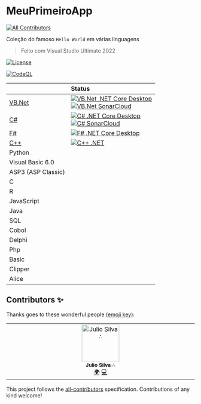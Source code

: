 # MeuPrimeiroApp
<!-- ALL-CONTRIBUTORS-BADGE:START - Do not remove or modify this section -->
[![All Contributors](https://img.shields.io/badge/all_contributors-1-orange.svg?style=flat-square)](#contributors-)
<!-- ALL-CONTRIBUTORS-BADGE:END -->



Coleção do famoso `Hello World`  em várias linguagens

>Feito com Visual Studio Ultimate 2022

[![License](https://img.shields.io/badge/License-MIT-Blue.svg)](https://opensource.org/license/mit/)



[![CodeQL](https://github.com/JulioSilva123/MeuPrimeiroApp/actions/workflows/codeql.yml/badge.svg)](https://github.com/JulioSilva123/MeuPrimeiroApp/actions/workflows/codeql.yml)


|          |   Status  | 
|:---------|:----------|
|  [VB.Net](https://github.com/JulioSilva123/MeuPrimeiroApp/tree/main/VB.Net) |[![VB.Net .NET Core Desktop](https://github.com/JulioSilva123/MeuPrimeiroApp/actions/workflows/vb-net-dotnet-desktop.yml/badge.svg)](https://github.com/JulioSilva123/MeuPrimeiroApp/actions/workflows/vb-net-dotnet-desktop.yml) <br> [![VB.Net SonarCloud](https://github.com/JulioSilva123/MeuPrimeiroApp/actions/workflows/vb-net-SonarCloud.yml/badge.svg)](https://github.com/JulioSilva123/MeuPrimeiroApp/actions/workflows/vb-net-SonarCloud.yml) |
|  [C#](https://github.com/JulioSilva123/MeuPrimeiroApp/tree/main/CSharp)     |[![C# .NET Core Desktop](https://github.com/JulioSilva123/MeuPrimeiroApp/actions/workflows/csharp-dotnet-desktop.yml/badge.svg)](https://github.com/JulioSilva123/MeuPrimeiroApp/actions/workflows/csharp-dotnet-desktop.yml) <br> [![C# SonarCloud](https://github.com/JulioSilva123/MeuPrimeiroApp/actions/workflows/csharp-SonarCloud.yml/badge.svg)](https://github.com/JulioSilva123/MeuPrimeiroApp/actions/workflows/csharp-SonarCloud.yml)    |
|  [F#](https://github.com/JulioSilva123/MeuPrimeiroApp/tree/main/FSharp)     |[![F# .NET Core Desktop](https://github.com/JulioSilva123/MeuPrimeiroApp/actions/workflows/fsharp-dotnet-desktop.yml/badge.svg)](https://github.com/JulioSilva123/MeuPrimeiroApp/actions/workflows/fsharp-dotnet-desktop.yml)     |
|  [C++](https://github.com/JulioSilva123/MeuPrimeiroApp/tree/main/CPlusPlus) |[![C++ .NET](https://github.com/JulioSilva123/MeuPrimeiroApp/actions/workflows/cplusplus-dotnet-desktop.yml/badge.svg)](https://github.com/JulioSilva123/MeuPrimeiroApp/actions/workflows/cplusplus-dotnet-desktop.yml)     |
|  Python
|  Visual Basic 6.0
|  ASP3 (ASP Classic)
|  C
|  R
|  JavaScript
|  Java
|  SQL
|  Cobol
|  Delphi
|  Php
|  Basic
|  Clipper
|  Alice

 




## Contributors ✨

Thanks goes to these wonderful people ([emoji key](https://allcontributors.org/docs/en/emoji-key)):

<!-- ALL-CONTRIBUTORS-LIST:START - Do not remove or modify this section -->
<!-- prettier-ignore-start -->
<!-- markdownlint-disable -->
<table>
  <tbody>
    <tr>
      <td align="center" valign="top" width="14.28%"><a href="https://curriculo.azurewebsites.net/"><img src="https://avatars.githubusercontent.com/u/86787811?v=4?s=100" width="100px;" alt="Julio Silva ∴"/><br /><sub><b>Julio Silva ∴</b></sub></a><br /><a href="#translation-JulioSilva123" title="Translation">🌍</a> <a href="https://github.com/JulioSilva123/MeuPrimeiroApp/commits?author=JulioSilva123" title="Code">💻</a></td>
    </tr>
  </tbody>
</table>

<!-- markdownlint-restore -->
<!-- prettier-ignore-end -->

<!-- ALL-CONTRIBUTORS-LIST:END -->

This project follows the [all-contributors](https://github.com/all-contributors/all-contributors) specification. Contributions of any kind welcome!